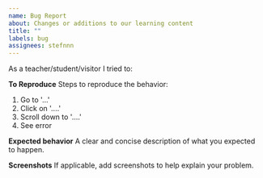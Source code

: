 ```yaml
---
name: Bug Report
about: Changes or additions to our learning content
title: ""
labels: bug
assignees: stefnnn
---
```


As a teacher/student/visitor I tried to:

**To Reproduce**
Steps to reproduce the behavior:

1. Go to '...'
2. Click on '....'
3. Scroll down to '....'
4. See error

**Expected behavior**
A clear and concise description of what you expected to happen.

**Screenshots**
If applicable, add screenshots to help explain your problem.
